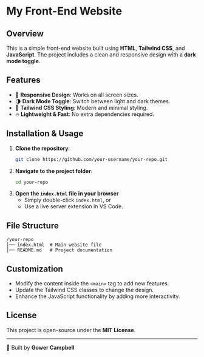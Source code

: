 # My Front-End Website

## Overview
This is a simple front-end website built using **HTML**, **Tailwind CSS**, and **JavaScript**. The project includes a clean and responsive design with a **dark mode toggle**.

## Features
- 📱 **Responsive Design**: Works on all screen sizes.
- 🌗 **Dark Mode Toggle**: Switch between light and dark themes.
- 🎨 **Tailwind CSS Styling**: Modern and minimal styling.
- 🔥 **Lightweight & Fast**: No extra dependencies required.

## Installation & Usage
1. **Clone the repository**:
   ```sh
   git clone https://github.com/your-username/your-repo.git
   ```
2. **Navigate to the project folder**:
   ```sh
   cd your-repo
   ```
3. **Open the `index.html` file in your browser**
   - Simply double-click `index.html`, or
   - Use a live server extension in VS Code.

## File Structure
```
/your-repo
│── index.html  # Main website file
│── README.md   # Project documentation
```

## Customization
- Modify the content inside the `<main>` tag to add new features.
- Update the Tailwind CSS classes to change the design.
- Enhance the JavaScript functionality by adding more interactivity.

## License
This project is open-source under the **MIT License**.

---
🚀 Built by **Gower Campbell**

